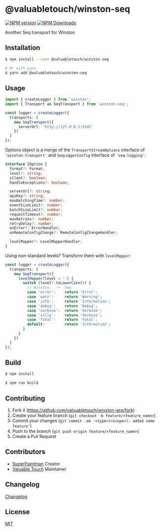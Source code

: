 # @valuabletouch/winston-seq

[![NPM version][npm-v-image]][npm-url]
[![NPM Downloads][npm-dl-image]][npm-url]

Another Seq transport for Winston

## Installation

```sh
$ npm install --save @valuabletouch/winston-seq

# Or with yarn
$ yarn add @valuabletouch/winston-seq
```

## Usage

```ts
import { createLogger } from 'winston';
import { Transport as SeqTransport } from 'winston-seq';

const logger = createLogger({
  transports: [
    new SeqTransport({
      serverUrl: 'http://127.0.0.1:5341'
    })
  ]
});
```

Options object is a merge of the `TransportStreamOptions` interface of `'winston-transport'` and `SeqLoggerConfig` interface of `'seq-logging'`:

```ts
interface IOption {
  format?: Format;
  level?: string;
  silent?: boolean;
  handleExceptions?: boolean;

  serverUrl?: string;
  apiKey?: string;
  maxBatchingTime?: number;
  eventSizeLimit?: number;
  batchSizeLimit?: number;
  requestTimeout?: number;
  maxRetries?: number;
  retryDelay?: number;
  onError?: ErrorHandler;
  onRemoteConfigChange?: RemoteConfigChangeHandler;

  levelMapper?: LevelMapperHandler;
}
```

Using non-standard levels? Transform them with `levelMapper`:

```ts
const logger = createLogger({
  transports: [
    new SeqTransport({
      levelMapper(level = '') {
        switch (level?.toLowerCase()) {
          // Winston   ->  Seq
          case 'error':    return 'Error';
          case 'warn':     return 'Warning';
          case 'info':     return 'Information';
          case 'debug':    return 'Debug';
          case 'verbose':  return 'Verbose';
          case 'silly':    return 'Verbose';
          case 'fatal':    return 'Fatal';
          default:         return 'Information';
        }
      }
    })
  ]
});
```

## Build

```sh
$ npm install

$ npm run build
```

## Contributing

1. Fork it (<https://github.com/valıuabletouch/winston-seq/fork>)
2. Create your feature branch (`git checkout -b feature/<feature_name>`)
3. Commit your changes (`git commit -am '<type>(<scope>): added some feature'`)
4. Push to the branch (`git push origin feature/<feature_name>`)
5. Create a Pull Request

## Contributors

- [SuperPaintman](https://github.com/SuperPaintman) Creator
- [Valuable Touch](https://github.com/valuabletouch) Maintainer

## Changelog
[Changelog][changelog-url]

## License

[MIT][license-url]


[license-url]: LICENSE
[changelog-url]: CHANGELOG.md
[npm-url]: https://www.npmjs.com/package/@valuabletouch/winston-seq
[npm-v-image]: https://img.shields.io/npm/v/@valuabletouch/winston-seq.svg
[npm-dl-image]: https://img.shields.io/npm/dm/@valuabletouch/winston-seq.svg
